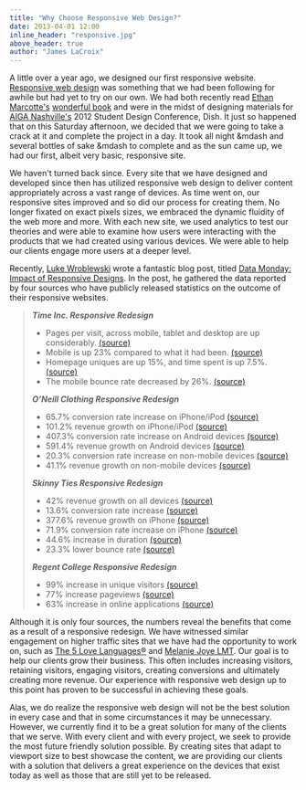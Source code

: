 ```yaml
---
title: "Why Choose Responsive Web Design?"
date: 2013-04-01 12:00
inline_header: "responsive.jpg"
above_header: true
author: "James LaCroix"
---
```


A little over a year ago, we designed our first responsive website. <a href="http://alistapart.com/article/responsive-web-design" target="_blank">Responsive web design</a> was something that we had been following for awhile but had yet to try on our own. We had both recently read <a href="http://ethanmarcotte.com" target="_blank">Ethan Marcotte's</a> <a href="http://www.abookapart.com/products/responsive-web-design" target="_blank">wonderful book</a> and were in the midst of designing materials for <a href="http://nashville.aiga.org" target="_blank">AIGA Nashville's</a> 2012 Student Design Conference, Dish. It just so happened that on this Saturday afternoon, we decided that we were going to take a crack at it and complete the project in a day. It took all night &mdash and several bottles of sake &mdash to complete and as the sun came up, we had our first, albeit very basic, responsive site.

We haven't turned back since. Every site that we have designed and developed since then has utilized responsive web design to deliver content appropriately across a vast range of devices. As time went on, our responsive sites improved and so did our process for creating them. No longer fixated on exact pixels sizes, we embraced the dynamic fluidity of the web more and more. With each new site, we used analytics to test our theories and were able to examine how users were interacting with the products that we had created using various devices. We were able to help our clients engage more users at a deeper level.

Recently, <a href="http://www.lukew.com" target="_blank">Luke Wroblewski</a> wrote a fantastic blog post, titled <a href="http://www.lukew.com/ff/entry.asp?1691" target="_blank">Data Monday: Impact of Responsive Designs</a>. In the post, he gathered the data reported by four sources who have publicly released statistics on the outcome of their responsive websites.

> **_Time Inc. Responsive Redesign_**
>
> - Pages per visit, across mobile, tablet and desktop are up considerably. <a href="http://www.magazine.org/timecom-gm-craig-ettinger-bringing-responsive-web-design-iconic-brand" target="_blank">(source)</a>
> - Mobile is up 23% compared to what it had been. <a href="http://www.magazine.org/timecom-gm-craig-ettinger-bringing-responsive-web-design-iconic-brand" target="_blank">(source)</a>
> - Homepage uniques are up 15%, and time spent is up 7.5%. <a href="http://www.magazine.org/timecom-gm-craig-ettinger-bringing-responsive-web-design-iconic-brand" target="_blank">(source)</a>
> - The mobile bounce rate decreased by 26%. <a href="http://www.magazine.org/timecom-gm-craig-ettinger-bringing-responsive-web-design-iconic-brand" target="_blank">(source)</a>
>
> **_O’Neill Clothing Responsive Redesign_**
>
> - 65.7% conversion rate increase on iPhone/iPod <a href="http://electricpulp.com/notes/you-like-apples/" target="_blank">(source)</a>
> - 101.2% revenue growth on iPhone/iPod <a href="http://electricpulp.com/notes/you-like-apples/" target="_blank">(source)</a>
> - 407.3% conversion rate increase on Android devices <a href="http://electricpulp.com/notes/you-like-apples/" target="_blank">(source)</a>
> - 591.4% revenue growth on Android devices <a href="http://electricpulp.com/notes/you-like-apples/" target="_blank">(source)</a>
> - 20.3% conversion rate increase on non-mobile devices <a href="http://electricpulp.com/notes/you-like-apples/" target="_blank">(source)</a>
> - 41.1% revenue growth on non-mobile devices <a href="http://electricpulp.com/notes/you-like-apples/" target="_blank">(source)</a>
>
> **_Skinny Ties Responsive Redesign_**
>
> - 42% revenue growth on all devices <a href="http://gravitydept.com/blog/skinny-ties-and-responsive-ecommerce/" target="_blank">(source)</a>
> - 13.6% conversion rate increase <a href="http://gravitydept.com/blog/skinny-ties-and-responsive-ecommerce/" target="_blank">(source)</a>
> - 377.6% revenue growth on iPhone <a href="http://gravitydept.com/blog/skinny-ties-and-responsive-ecommerce/" target="_blank">(source)</a>
> - 71.9% conversion rate increase on iPhone <a href="http://gravitydept.com/blog/skinny-ties-and-responsive-ecommerce/" target="_blank">(source)</a>
> - 44.6% increase in duration <a href="http://gravitydept.com/blog/skinny-ties-and-responsive-ecommerce/" target="_blank">(source)</a>
> - 23.3% lower bounce rate <a href="http://gravitydept.com/blog/skinny-ties-and-responsive-ecommerce/" target="_blank">(source)</a>
>
> **_Regent College Responsive Redesign_**
>
> - 99% increase in unique visitors <a href="http://domain7.com/work/regent-college" target="_blank">(source)</a>
> - 77% increase pageviews <a href="http://domain7.com/work/regent-college" target="_blank">(source)</a>
> - 63% increase in online applications <a href="http://domain7.com/work/regent-college" target="_blank">(source)</a>

Although it is only four sources, the numbers reveal the benefits that come as a result of a responsive redesign. We have witnessed similar engagement on higher traffic sites that we have had the opportunity to work on, such as [The 5 Love Languages®](/case-studies/the-5-love-languages/) and [Melanie Joye LMT](/case-studies/melanie-joye-lmt/). Our goal is to help our clients grow their business. This often includes increasing visitors, retaining visitors, engaging visitors, creating conversions and ultimately creating more revenue. Our experience with responsive web design up to this point has proven to be successful in achieving these goals.

Alas, we do realize the responsive web design will not be the best solution in every case and that in some circumstances it may be unnecessary. However, we currently find it to be a great solution for many of the clients that we serve. With every client and with every project, we seek to provide the most future friendly solution possible. By creating sites that adapt to viewport size to best showcase the content, we are providing our clients with a solution that delivers a great experience on the devices that exist today as well as those that are still yet to be released.
